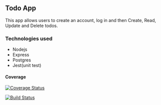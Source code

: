 ## Todo App

This app allows users to create an account, log in and then Create, Read, Update and Delete todos.

### Technologies used
- Nodejs
- Express
- Postgres
- Jest(unit test)


#### Coverage

[![Coverage Status](https://coveralls.io/repos/github/IreneRukumbuzi/todo-api/badge.svg?branch=add-coverage)](https://coveralls.io/github/IreneRukumbuzi/todo-api?branch=add-coverage)

[![Build Status](https://travis-ci.com/IreneRukumbuzi/todo-api.svg?branch=main)](https://travis-ci.com/IreneRukumbuzi/todo-api)
